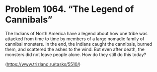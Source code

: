 # Problem 1064. “The Legend of Cannibals”

The Indians of North America have a legend about how one tribe was attacked from time to time by members of a large nomadic family of cannibal monsters. In the end, the Indians caught the cannibals, burned them, and scattered the ashes to the wind. But even after death, the monsters did not leave people alone. How do they still do this today?

(https://www.trizland.ru/tasks/5510/)